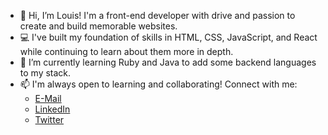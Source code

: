 - 👋 Hi, I’m Louis! I'm a front-end developer with drive and passion to create and build memorable websites.
- 💻 I've built my foundation of skills in HTML, CSS, JavaScript, and React while continuing to learn about them more in depth.
- 📑 I’m currently learning Ruby and Java to add some backend languages to my stack.
- 📫 I'm always open to learning and collaborating! Connect with me:
    - <a href='mailto:louis.barbati@gmail.com'>E-Mail</a>
    - <a href='https://www.linkedin.com/in/louis-barbati-46772851/'>LinkedIn</a>
    - <a href='https://twitter.com/loubarbcodes'>Twitter</a>

<!---
loubarb/loubarb is a ✨ special ✨ repository because its `README.md` (this file) appears on your GitHub profile.
You can click the Preview link to take a look at your changes.
--->
